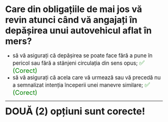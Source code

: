 # Care din obligațiile de mai jos vă revin atunci când vă angajați în depășirea unui autovehicul aflat în mers?

- <span style="font-size: larger;">să vă asigurați că depășirea se poate face fără a pune în pericol sau fără a stânjeni circulația din sens opus; <span style="color: green; font-size: larger;">✅ (Corect)</span></span>
- <span style="font-size: larger;">să vă asigurați că acela care vă urmează sau vă precedă nu a semnalizat intenția începerii unei manevre similare; <span style="color: green; font-size: larger;">✅ (Corect)</span></span>

---

<span style="font-size: 30px; font-weight: bold;">**DOUĂ (2) opțiuni sunt corecte!**</span>